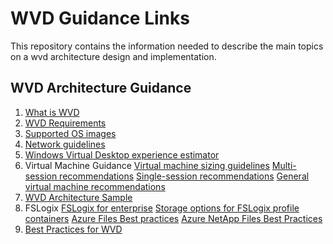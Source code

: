# WVD Guidance Links  
This repository contains the information needed to describe the main topics on a wvd architecture design and implementation.

## WVD Architecture Guidance

1. [What is WVD](https://docs.microsoft.com/en-us/azure/virtual-desktop/overview)
2. [WVD Requirements](https://docs.microsoft.com/en-us/azure/virtual-desktop/overview#requirements)
3. [Supported OS images](https://docs.microsoft.com/en-us/azure/virtual-desktop/overview#supported-virtual-machine-os-images)
4. [Network guidelines](https://docs.microsoft.com/en-us/windows-server/remote/remote-desktop-services/network-guidance?context=/azure/virtual-desktop/context/context)
5. [Windows Virtual Desktop experience estimator](https://docs.microsoft.com/en-us/windows-server/remote/remote-desktop-services/network-guidance?context=/azure/virtual-desktop/context/context#windows-virtual-desktop-experience-estimator)
6. Virtual Machine Guidance
[Virtual machine sizing guidelines](https://docs.microsoft.com/en-us/windows-server/remote/remote-desktop-services/virtual-machine-recs?context=/azure/virtual-desktop/context/context)
[Multi-session recommendations](https://docs.microsoft.com/en-us/windows-server/remote/remote-desktop-services/virtual-machine-recs#multi-session-recommendations)
[Single-session recommendations](https://docs.microsoft.com/en-us/windows-server/remote/remote-desktop-services/virtual-machine-recs?context=/azure/virtual-desktop/context/context#single-session-recommendations)
[General virtual machine recommendations](https://docs.microsoft.com/en-us/windows-server/remote/remote-desktop-services/virtual-machine-recs?context=/azure/virtual-desktop/context/context#general-virtual-machine-recommendations)
7. [WVD Architecture Sample](https://docs.microsoft.com/en-us/azure/architecture/example-scenario/wvd/windows-virtual-desktop#architecture)
8. FSLogix
[FSLogix for enterprise](https://docs.microsoft.com/en-us/azure/architecture/example-scenario/wvd/windows-virtual-desktop-fslogix)
[Storage options for FSLogix profile containers](https://docs.microsoft.com/en-us/azure/architecture/example-scenario/wvd/windows-virtual-desktop-fslogix#storage-options-for-fslogix-profile-containers)
[Azure Files Best practices](https://docs.microsoft.com/en-us/azure/architecture/example-scenario/wvd/windows-virtual-desktop-fslogix#azure-files-best-practices)
[Azure NetApp Files Best Practices](https://docs.microsoft.com/en-us/azure/architecture/example-scenario/wvd/windows-virtual-desktop-fslogix#azure-netapp-files-best-practices)
9. [Best Practices for WVD](https://docs.microsoft.com/en-us/azure/virtual-desktop/fslogix-containers-azure-files#best-practices-for-windows-virtual-desktop)
